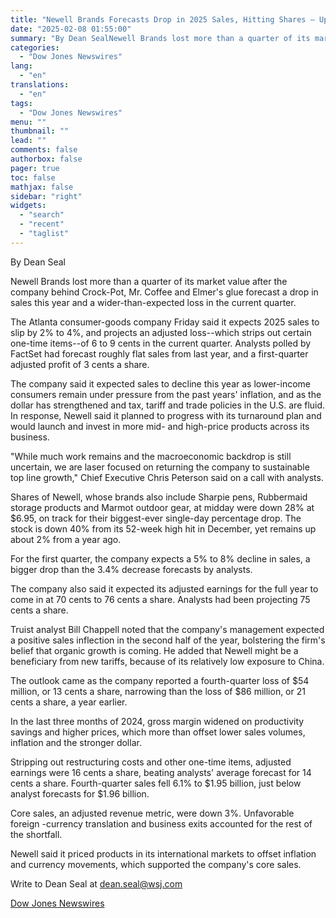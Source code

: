 ```yaml
---
title: "Newell Brands Forecasts Drop in 2025 Sales, Hitting Shares — Update"
date: "2025-02-08 01:55:00"
summary: "By Dean SealNewell Brands lost more than a quarter of its market value after the company behind Crock-Pot, Mr. Coffee and Elmer's glue forecast a drop in sales this year and a wider-than-expected loss in the current quarter.The Atlanta consumer-goods company Friday said it expects 2025 sales to slip by..."
categories:
  - "Dow Jones Newswires"
lang:
  - "en"
translations:
  - "en"
tags:
  - "Dow Jones Newswires"
menu: ""
thumbnail: ""
lead: ""
comments: false
authorbox: false
pager: true
toc: false
mathjax: false
sidebar: "right"
widgets:
  - "search"
  - "recent"
  - "taglist"
---
```


By Dean Seal

Newell Brands lost more than a quarter of its market value after the company behind Crock-Pot, Mr. Coffee and Elmer's glue forecast a drop in sales this year and a wider-than-expected loss in the current quarter.

The Atlanta consumer-goods company Friday said it expects 2025 sales to slip by 2% to 4%, and projects an adjusted loss--which strips out certain one-time items--of 6 to 9 cents in the current quarter. Analysts polled by FactSet had forecast roughly flat sales from last year, and a first-quarter adjusted profit of 3 cents a share.

The company said it expected sales to decline this year as lower-income consumers remain under pressure from the past years' inflation, and as the dollar has strengthened and tax, tariff and trade policies in the U.S. are fluid. In response, Newell said it planned to progress with its turnaround plan and would launch and invest in more mid- and high-price products across its business.

"While much work remains and the macroeconomic backdrop is still uncertain, we are laser focused on returning the company to sustainable top line growth," Chief Executive Chris Peterson said on a call with analysts.

Shares of Newell, whose brands also include Sharpie pens, Rubbermaid storage products and Marmot outdoor gear, at midday were down 28% at $6.95, on track for their biggest-ever single-day percentage drop. The stock is down 40% from its 52-week high hit in December, yet remains up about 2% from a year ago.

For the first quarter, the company expects a 5% to 8% decline in sales, a bigger drop than the 3.4% decrease forecasts by analysts.

The company also said it expected its adjusted earnings for the full year to come in at 70 cents to 76 cents a share. Analysts had been projecting 75 cents a share.

Truist analyst Bill Chappell noted that the company's management expected a positive sales inflection in the second half of the year, bolstering the firm's belief that organic growth is coming. He added that Newell might be a beneficiary from new tariffs, because of its relatively low exposure to China.

The outlook came as the company reported a fourth-quarter loss of $54 million, or 13 cents a share, narrowing than the loss of $86 million, or 21 cents a share, a year earlier.

In the last three months of 2024, gross margin widened on productivity savings and higher prices, which more than offset lower sales volumes, inflation and the stronger dollar.

Stripping out restructuring costs and other one-time items, adjusted earnings were 16 cents a share, beating analysts' average forecast for 14 cents a share. Fourth-quarter sales fell 6.1% to $1.95 billion, just below analyst forecasts for $1.96 billion.

Core sales, an adjusted revenue metric, were down 3%. Unfavorable foreign -currency translation and business exits accounted for the rest of the shortfall.

Newell said it priced products in its international markets to offset inflation and currency movements, which supported the company's core sales.

Write to Dean Seal at dean.seal@wsj.com

[Dow Jones Newswires](https://www.tradingview.com/news/DJN_DN20250207008842:0/)
